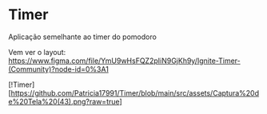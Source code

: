 # Timer
Aplicação semelhante ao timer do pomodoro

Vem ver o layout: https://www.figma.com/file/YmU9wHsFQZ2pIiN9GjKh9y/Ignite-Timer-(Community)?node-id=0%3A1

[!Timer][https://github.com/Patricia17991/Timer/blob/main/src/assets/Captura%20de%20Tela%20(43).png?raw=true]
